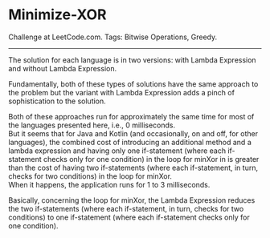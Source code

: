 # Minimize-XOR
Challenge at LeetCode.com. Tags: Bitwise Operations, Greedy.

--------------------------------------------------------------------------------------------------------------------------------------------------------------------------------

The solution for each language is in two versions: with Lambda Expression and without Lambda Expression.

Fundamentally, both of these types of solutions have the same approach to the problem but the variant with Lambda Expression adds a pinch of sophistication to the solution.<br/>

Both of these approaches run for approximately the same time for most of the languages presented here, i.e., 0 milliseconds.<br/>
But it seems that for Java and Kotlin (and occasionally, on and off, for other languages), the combined cost of introducing an additional method and a lambda expression and having only one if-statement (where each if-statement checks only for one condition) in the loop for minXor in is greater than the cost of having two if-statements (where each if-statement, in turn, checks for two conditions) in the loop for minXor.<br/>
When it happens, the application runs for 1 to 3 milliseconds.

Basically, concerning the loop for minXor, the Lambda Expression reduces the two if-statements (where each if-statement, in turn, checks for two conditions) to one if-statement (where each if-statement checks only for one condition).
